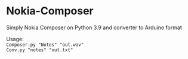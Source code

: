 # Nokia-Composer
<p>Simply Nokia Composer on Python 3.9 and converter to Arduino format</p>
<p>Usage:<br>
<code>Composer.py "Notes" "out.wav"</code><br>
<code>Conv.py "notes" "out.txt"</code>
